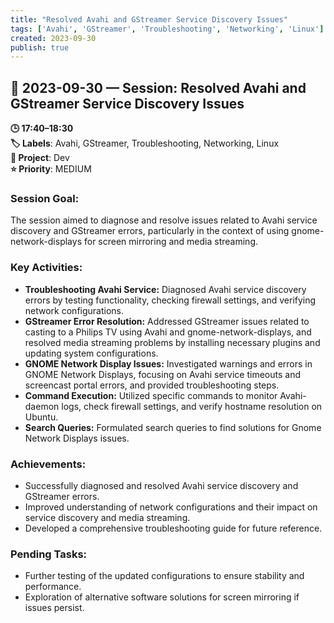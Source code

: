 ```yaml
---
title: "Resolved Avahi and GStreamer Service Discovery Issues"
tags: ['Avahi', 'GStreamer', 'Troubleshooting', 'Networking', 'Linux']
created: 2023-09-30
publish: true
---
```


## 📅 2023-09-30 — Session: Resolved Avahi and GStreamer Service Discovery Issues

**🕒 17:40–18:30**  
**🏷️ Labels**: Avahi, GStreamer, Troubleshooting, Networking, Linux  
**📂 Project**: Dev  
**⭐ Priority**: MEDIUM  


### Session Goal:
The session aimed to diagnose and resolve issues related to Avahi service discovery and GStreamer errors, particularly in the context of using gnome-network-displays for screen mirroring and media streaming.

### Key Activities:
- **Troubleshooting Avahi Service:** Diagnosed Avahi service discovery errors by testing functionality, checking firewall settings, and verifying network configurations.
- **GStreamer Error Resolution:** Addressed GStreamer issues related to casting to a Philips TV using Avahi and gnome-network-displays, and resolved media streaming problems by installing necessary plugins and updating system configurations.
- **GNOME Network Display Issues:** Investigated warnings and errors in GNOME Network Displays, focusing on Avahi service timeouts and screencast portal errors, and provided troubleshooting steps.
- **Command Execution:** Utilized specific commands to monitor Avahi-daemon logs, check firewall settings, and verify hostname resolution on Ubuntu.
- **Search Queries:** Formulated search queries to find solutions for Gnome Network Displays issues.

### Achievements:
- Successfully diagnosed and resolved Avahi service discovery and GStreamer errors.
- Improved understanding of network configurations and their impact on service discovery and media streaming.
- Developed a comprehensive troubleshooting guide for future reference.

### Pending Tasks:
- Further testing of the updated configurations to ensure stability and performance.
- Exploration of alternative software solutions for screen mirroring if issues persist.
